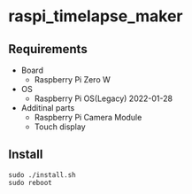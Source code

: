 # raspi_timelapse_maker

## Requirements

- Board
  - Raspberry Pi Zero W
- OS
  - Raspberry Pi OS(Legacy) 2022-01-28
- Additinal parts
  - Raspberry Pi Camera Module
  - Touch display

## Install

```
sudo ./install.sh
sudo reboot
```